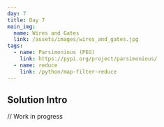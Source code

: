 ```yaml
---
day: 7
title: Day 7
main_img:
  name: Wires and Gates
  link: /assets/images/wires_and_gates.jpg
tags: 
  - name: Parsimonious (PEG)
    link: https://pypi.org/project/parsimonious/
  - name: reduce
    link: /python/map-filter-reduce
---
```

## Solution Intro

// Work in progress
